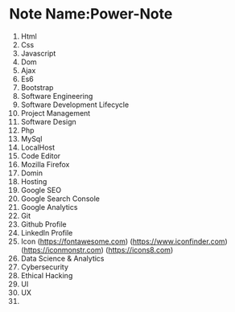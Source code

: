 # Note Name:Power-Note
1. Html 
2. Css 
3. Javascript
4. Dom
5. Ajax
6. Es6
7. Bootstrap
8. Software Engineering
9. Software Development Lifecycle
10. Project Management
11. Software Design
12. Php
13. MySql
14. LocalHost
15. Code Editor
16. Mozilla Firefox
17. Domin
18. Hosting
19. Google SEO                                                                                                                
20. Google Search Console
21. Google Analytics
22. Git
23. Github Profile
24. LinkedIn Profile
25. Icon (https://fontawesome.com) (https://www.iconfinder.com) (https://iconmonstr.com) (https://icons8.com)
26. Data Science & Analytics
27. Cybersecurity
28. Ethical Hacking
29. UI 
30. UX
31. 
